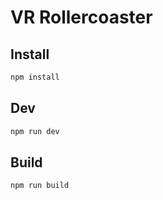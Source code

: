 # VR Rollercoaster

## Install

```sh
npm install
```

## Dev

```sh
npm run dev
```

## Build

```sh
npm run build
```